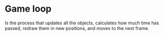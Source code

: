 # Game loop
Is the process that updates all the objects, calculates how much time has passed,
redraw them in new positions, and moves to the next frame.
